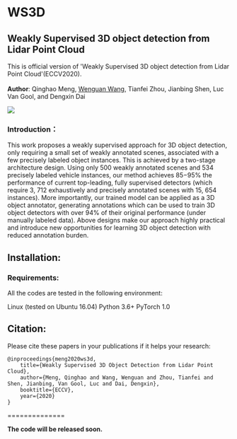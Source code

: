 WS3D
==================================================
Weakly Supervised 3D object detection from Lidar Point Cloud
-------------------------------------------------------------
This is official version of 'Weakly Supervised 3D object detection from Lidar Point Cloud'(ECCV2020).<br/><br/>
**Author**: Qinghao Meng, [Wenguan Wang](https://sites.google.com/view/wenguanwang), Tianfei Zhou, Jianbing Shen, Luc Van Gool, and Dengxin Dai

![](https://github.com/hlesmqh/WS3D/blob/master/intro.png)

### Introduction：
This work proposes a weakly supervised approach for 3D object detection, only requiring a small set of weakly annotated scenes, associated with a few precisely labeled object instances. This is achieved by a two-stage architecture design. Using only 500 weakly annotated scenes and 534 precisely labeled vehicle instances, our method achieves 85−95% the performance of current top-leading, fully supervised detectors (which require 3, 712 exhaustively and precisely annotated scenes with 15, 654 instances). More importantly, our trained model can be applied as a 3D object annotator, generating annotations which can be used to train 3D object detectors with over 94% of their original performance (under manually labeled data). Above designs make our approach highly practical and introduce new opportunities for learning 3D object detection with reduced annotation burden.



Installation:
------------

### Requirements:
All the codes are tested in the following environment:

Linux (tested on Ubuntu 16.04)
Python 3.6+
PyTorch 1.0

Citation:
---------------

Please cite these papers in your publications if it helps your research:

    @inproceedings{meng2020ws3d,
        title={Weakly Supervised 3D Object Detection from Lidar Point Cloud},
        author={Meng, Qinghao and Wang, Wenguan and Zhou, Tianfei and Shen, Jianbing, Van Gool, Luc and Dai, Dengxin},
        booktitle={ECCV},
        year={2020}
    }

==============

**The code will be released soon.**
